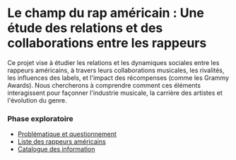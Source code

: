 # Le champ du rap américain : Une étude des relations et des collaborations entre les rappeurs

Ce projet vise à étudier les relations et les dynamiques sociales entre les rappeurs américains, à travers leurs collaborations musicales, les rivalités, les influences des labels, et l'impact des récompenses (comme les Grammy Awards). Nous chercherons à comprendre comment ces éléments interagissent pour façonner l'industrie musicale, la carrière des artistes et l'évolution du genre.



### Phase exploratoire

* [Problématique et questionnement](Problematique-Questionnement.md)
* [Liste des rappeurs américains](Listes-des-rappeurs.md)
* [Catalogue des information](Catalogue-des-information.md)

